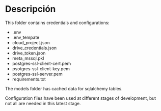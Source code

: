 
# Descripción

This folder contains credentials and configurations:

- .env
- .env_tempate
- cloud_project.json
- drive_credentials.json
- drive_token.json
- meta_mssql.pkl
- postgres-ssl-client-cert.pem
- psotgres-ssl-client-key.pem
- postgres-ssl-server.pem
- requirements.txt

The models folder has cached data for sqlalchemy tables.

Configuration files have been used at different stages of development, but not all are needed in this latest stage.  
